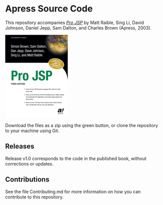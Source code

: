 # Apress Source Code

This repository accompanies [*Pro JSP*](http://www.apress.com/9781590592250) by Matt Raible, Sing Li, David Johnson, Daniel Jepp, Sam Dalton, and Charles Brown (Apress, 2003).

[comment]: #cover
![Cover image](9781590592250.jpg)

Download the files as a zip using the green button, or clone the repository to your machine using Git.

## Releases

Release v1.0 corresponds to the code in the published book, without corrections or updates.

## Contributions

See the file Contributing.md for more information on how you can contribute to this repository.
